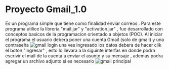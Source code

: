 # Proyecto Gmail_1.0
Es un programa simple que tiene como finalidad enviar correos . 
Para este programa utilice la libreria "mail.jar" y  "activation.jar" , fue desarrollado con conceptos basicos de la programacion orientado a objetos (POO).
Al iniciar el programa el usuario debera poner una cuenta Gmail (solo de gmail) y una contraseña 
![gmail login](https://user-images.githubusercontent.com/77468883/107887425-c1ebff80-6ee4-11eb-803e-0745a8e7060f.png)
una ves ingresado los datos debera de hacer clik el boton "ingresar" , esto lo llevara a la siguinte interfas en donde podra escrivir el mail de la cuenta a enviar el asunto y su mensaje , ademas podra agregar un archivo adjunto si es necesario 
![gmail principal](https://user-images.githubusercontent.com/77468883/107887554-a46b6580-6ee5-11eb-9ebf-7ce1d84678e4.png)
